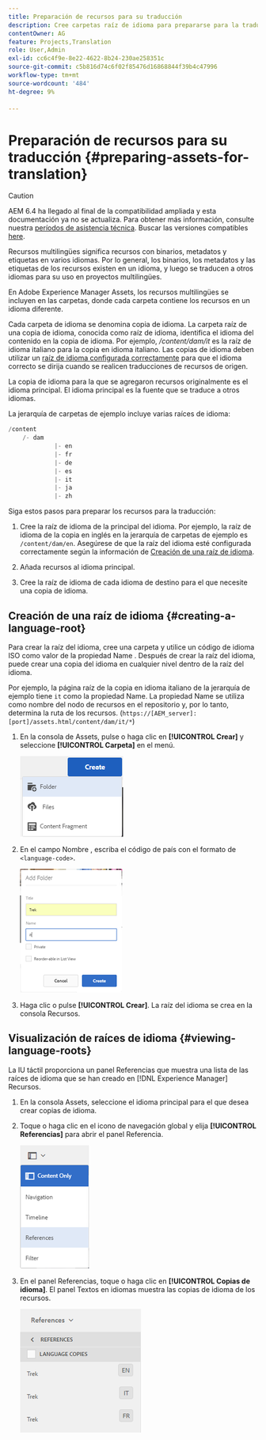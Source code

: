 ```yaml
---
title: Preparación de recursos para su traducción
description: Cree carpetas raíz de idioma para prepararse para la traducción de recursos multilingües.
contentOwner: AG
feature: Projects,Translation
role: User,Admin
exl-id: cc6c4f9e-8e22-4622-8b24-230ae258351c
source-git-commit: c5b816d74c6f02f85476d16868844f39b4c47996
workflow-type: tm+mt
source-wordcount: '484'
ht-degree: 9%

---
```


# Preparación de recursos para su traducción {#preparing-assets-for-translation}

>[!CAUTION]
>
>AEM 6.4 ha llegado al final de la compatibilidad ampliada y esta documentación ya no se actualiza. Para obtener más información, consulte nuestra [períodos de asistencia técnica](https://helpx.adobe.com/es/support/programs/eol-matrix.html). Buscar las versiones compatibles [here](https://experienceleague.adobe.com/docs/).

Recursos multilingües significa recursos con binarios, metadatos y etiquetas en varios idiomas. Por lo general, los binarios, los metadatos y las etiquetas de los recursos existen en un idioma, y luego se traducen a otros idiomas para su uso en proyectos multilingües.

En Adobe Experience Manager Assets, los recursos multilingües se incluyen en las carpetas, donde cada carpeta contiene los recursos en un idioma diferente.

Cada carpeta de idioma se denomina copia de idioma. La carpeta raíz de una copia de idioma, conocida como raíz de idioma, identifica el idioma del contenido en la copia de idioma. Por ejemplo, */content/dam/it* es la raíz de idioma italiano para la copia en idioma italiano. Las copias de idioma deben utilizar un [raíz de idioma configurada correctamente](preparing-assets-for-translation.md#creating-a-language-root) para que el idioma correcto se dirija cuando se realicen traducciones de recursos de origen.

La copia de idioma para la que se agregaron recursos originalmente es el idioma principal. El idioma principal es la fuente que se traduce a otros idiomas.

La jerarquía de carpetas de ejemplo incluye varias raíces de idioma:

```java
/content
    /- dam
             |- en
             |- fr
             |- de
             |- es
             |- it
             |- ja
             |- zh
```

Siga estos pasos para preparar los recursos para la traducción:

1. Cree la raíz de idioma de la principal del idioma. Por ejemplo, la raíz de idioma de la copia en inglés en la jerarquía de carpetas de ejemplo es `/content/dam/en`. Asegúrese de que la raíz del idioma esté configurada correctamente según la información de [Creación de una raíz de idioma](preparing-assets-for-translation.md#creating-a-language-root).

1. Añada recursos al idioma principal.
1. Cree la raíz de idioma de cada idioma de destino para el que necesite una copia de idioma.

## Creación de una raíz de idioma {#creating-a-language-root}

Para crear la raíz del idioma, cree una carpeta y utilice un código de idioma ISO como valor de la propiedad Name . Después de crear la raíz del idioma, puede crear una copia del idioma en cualquier nivel dentro de la raíz del idioma.

Por ejemplo, la página raíz de la copia en idioma italiano de la jerarquía de ejemplo tiene `it` como la propiedad Name. La propiedad Name se utiliza como nombre del nodo de recursos en el repositorio y, por lo tanto, determina la ruta de los recursos. (`https://[AEM_server]:[port]/assets.html/content/dam/it/*`)

1. En la consola de Assets, pulse o haga clic en **[!UICONTROL Crear]** y seleccione **[!UICONTROL Carpeta]** en el menú.

   ![chlimage_1-120](assets/chlimage_1-120.png)

1. En el campo Nombre , escriba el código de país con el formato de `<language-code>`.

   ![chlimage_1-121](assets/chlimage_1-121.png)

1. Haga clic o pulse **[!UICONTROL Crear]**. La raíz del idioma se crea en la consola Recursos.

## Visualización de raíces de idioma {#viewing-language-roots}

La IU táctil proporciona un panel Referencias que muestra una lista de las raíces de idioma que se han creado en [!DNL Experience Manager] Recursos.

1. En la consola Assets, seleccione el idioma principal para el que desea crear copias de idioma.
1. Toque o haga clic en el icono de navegación global y elija **[!UICONTROL Referencias]** para abrir el panel Referencia.

   ![chlimage_1-122](assets/chlimage_1-122.png)

1. En el panel Referencias, toque o haga clic en **[!UICONTROL Copias de idioma]**. El panel Textos en idiomas muestra las copias de idioma de los recursos.

   ![chlimage_1-123](assets/chlimage_1-123.png)

